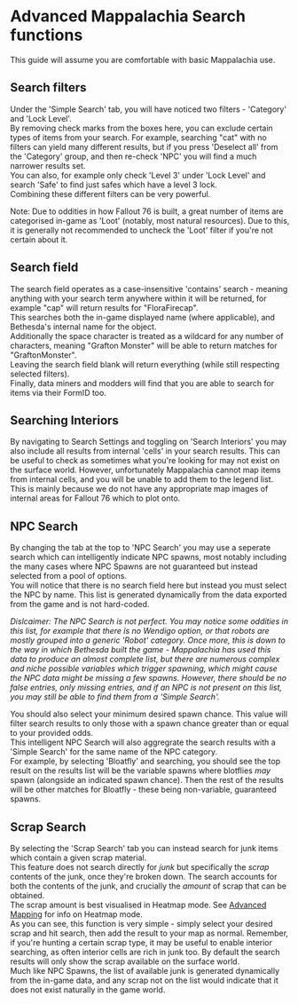 # Advanced Mappalachia Search functions

This guide will assume you are comfortable with basic Mappalachia use.<br/>

## Search filters
Under the 'Simple Search' tab, you will have noticed two filters - 'Category' and 'Lock Level'.<br/>
By removing check marks from the boxes here, you can exclude certain types of items from your search. For example, searching "cat" with no filters can yield many different results, but if you press 'Deselect all' from the 'Category' group, and then re-check 'NPC' you will find a much narrower results set.<br/>
You can also, for example only check 'Level 3' under 'Lock Level' and search 'Safe' to find just safes which have a level 3 lock.<br/>
Combining these different filters can be very powerful.<br/>

Note: Due to oddities in how Fallout 76 is built, a great number of items are categorised in-game as 'Loot' (notably, most natural resources). Due to this, it is generally not recommended to uncheck the 'Loot' filter if you're not certain about it.

## Search field
The search field operates as a case-insensitive 'contains' search - meaning anything with your search term anywhere within it will be returned, for example "cap" will return results for "FloraFirecap".<br/>
This searches both the in-game displayed name (where applicable), and Bethesda's internal name for the object.<br/>
Additionally the space character is treated as a wildcard for any number of characters, meaning "Grafton Monster" will be able to return matches for "GraftonMonster".<br/>
Leaving the search field blank will return everything (while still respecting selected filters).<br/>
Finally, data miners and modders will find that you are able to search for items via their FormID too.<br/>


## Searching Interiors
By navigating to Search Settings and toggling on 'Search Interiors' you may also include all results from internal 'cells' in your search results. This can be useful to check as sometimes what you're looking for may not exist on the surface world. However, unfortunately Mappalachia cannot map items from internal cells, and you will be unable to add them to the legend list. This is mainly because we do not have any appropriate map images of internal areas for Fallout 76 which to plot onto.

## NPC Search
By changing the tab at the top to 'NPC Search' you may use a seperate search which can intelligently indicate NPC spawns, most notably including the many cases where NPC Spawns are not guaranteed but instead selected from a pool of options.<br/>
You will notice that there is no search field here but instead you must select the NPC by name. This list is generated dynamically from the data exported from the game and is not hard-coded.<br/>

*Dislcaimer: The NPC Search is not perfect. You may notice some oddities in this list, for example that there is no Wendigo option, or that robots are mostly grouped into a generic 'Robot' category. Once more, this is down to the way in which Bethesda built the game - Mappalachia has used this data to produce an almost complete list, but there are numerous complex and niche possible variables which trigger spawning, which might cause the NPC data might be missing a few spawns. However, there should be no false entries, only missing entries, and if an NPC is not present on this list, you may still be able to find them from a 'Simple Search'.*<br/>

You should also select your minimum desired spawn chance. This value will filter search results to only those with a spawn chance greater than or equal to your provided odds.<br/>
This intelligent NPC Search will also aggregrate the search results with a 'Simple Search' for the same name of the NPC category.<br/>
For example, by selecting 'Bloatfly' and searching, you should see the top result on the results list will be the variable spawns where blotflies *may* spawn (alongside an indicated spawn chance). Then the rest of the results will be other matches for Bloatfly - these being non-variable, guaranteed spawns.


## Scrap Search
By selecting the 'Scrap Search' tab you can instead search for junk items which contain a given scrap material.<br/>
This feature does not search directly for *junk* but specifically the *scrap* contents of the junk, once they're broken down. The search accounts for both the contents of the junk, and crucially the *amount* of scrap that can be obtained.<br/>
The scrap amount is best visualised in Heatmap mode. See [Advanced Mapping](AdvancedMapping.md) for info on Heatmap mode.<br/>
As you can see, this function is very simple - simply select your desired scrap and hit search, then add the result to your map as normal. Remember, if you're hunting a certain scrap type, it may be useful to enable interior searching, as often interior cells are rich in junk too. By default the search results will only show the scrap available on the surface world.<br/>
Much like NPC Spawns, the list of available junk is generated dynamically from the in-game data, and any scrap not on the list would indicate that it does not exist naturally in the game world.
